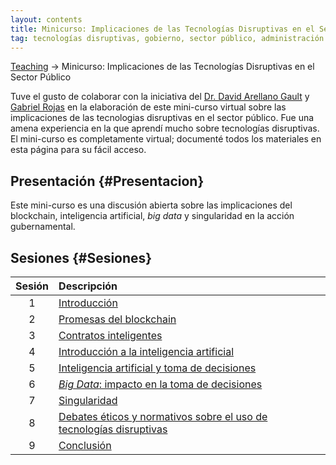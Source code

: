 ```yaml
---
layout: contents
title: Minicurso: Implicaciones de las Tecnologías Disruptivas en el Sector Público
tag: tecnologías disruptivas, gobierno, sector público, administración pública, inteligencia artificial, blockchain, singularidad, tecnoética, habermas, fukuyama, democracia, big data
---
```


[Teaching](../../../teaching) &rarr; Minicurso: Implicaciones de las Tecnologías Disruptivas en el Sector Público

Tuve el gusto de colaborar con la iniciativa del [Dr. David Arellano Gault](https://twitter.com/gaultin) y [Gabriel Rojas](https://twitter.com/gabrielrojassal) en la elaboración de este mini-curso virtual sobre las implicaciones de las tecnologias disruptivas en el sector público.  Fue una amena experiencia en la que aprendí mucho sobre tecnologías disruptivas. El mini-curso es completamente virtual; documenté todos los materiales en esta página para su fácil acceso.

## Presentación {#Presentacion}

Este mini-curso es una discusión abierta sobre las implicaciones del blockchain, inteligencia artificial, *big data* y singularidad en la acción gubernamental.

## Sesiones {#Sesiones}

| Sesión       | Descripción  |
|:-------------:   | :-------------- |
| 1 | [Introducción](/sesion1.md)  |
| 2 | [Promesas del blockchain](/sesion2.md) |
| 3 | [Contratos inteligentes](/sesion3.md) |
| 4 | [Introducción a la inteligencia artificial](/sesion4.md) |
| 5 | [Inteligencia artificial y toma de decisiones](/sesion5.md) |
| 6 | [*Big Data*: impacto en la toma de decisiones](/sesion6.md) |
| 7 | [Singularidad](/sesion7.md) |
| 8 | [Debates éticos y normativos sobre el uso de tecnologías disruptivas](/sesion8.md) |
| 9 | [Conclusión](/sesion9.md) |

